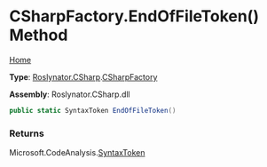# CSharpFactory\.EndOfFileToken\(\) Method

[Home](../../../../README.md)

**Type**: [Roslynator.CSharp](../../README.md)\.[CSharpFactory](../README.md)

**Assembly**: Roslynator\.CSharp\.dll

```csharp
public static SyntaxToken EndOfFileToken()
```

### Returns

Microsoft\.CodeAnalysis\.[SyntaxToken](https://docs.microsoft.com/en-us/dotnet/api/microsoft.codeanalysis.syntaxtoken)

